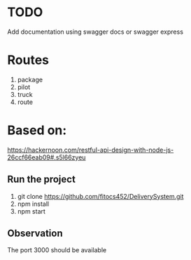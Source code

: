 # TODO
Add documentation using swagger docs or swagger express

# Routes
1. package
2. pilot
3. truck
4. route

# Based on:
https://hackernoon.com/restful-api-design-with-node-js-26ccf66eab09#.s5l66zyeu

## Run the project
1. git clone https://github.com/fitocs452/DeliverySystem.git
2. npm install
3. npm start

## Observation
The port 3000 should be available
